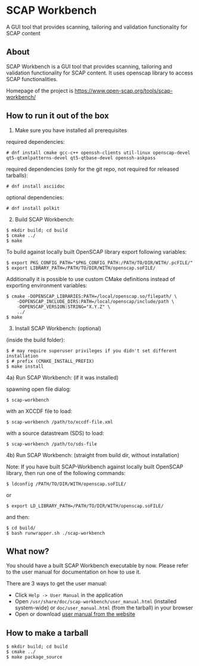 SCAP Workbench
==============

A GUI tool that provides scanning, tailoring and validation functionality for SCAP content

About
-----

SCAP Workbench is a GUI tool that provides scanning, tailoring
and validation functionality for SCAP content. It uses openscap library
to access SCAP functionalities.

Homepage of the project is https://www.open-scap.org/tools/scap-workbench/

How to run it out of the box
----------------------------

1) Make sure you have installed all prerequisites

required dependencies:
```console
# dnf install cmake gcc-c++ openssh-clients util-linux openscap-devel qt5-qtxmlpatterns-devel qt5-qtbase-devel openssh-askpass
```

required dependencies (only for the git repo, not required for released tarballs):
```console
# dnf install asciidoc
```

optional dependencies:
```console
# dnf install polkit
```

2) Build SCAP Workbench:
```console
$ mkdir build; cd build
$ cmake ../
$ make
```
To build against locally built OpenSCAP library export following variables:

```console
$ export PKG_CONFIG_PATH="$PKG_CONFIG_PATH:/PATH/TO/DIR/WITH/.pcFILE/"
$ export LIBRARY_PATH=/PATH/TO/DIR/WITH/openscap.soFILE/
```

Additionally it is possible to use custom CMake definitions instead of exporting environment variables:

```console
$ cmake -DOPENSCAP_LIBRARIES:PATH=/local/openscap.so/filepath/ \
    -DOPENSCAP_INCLUDE_DIRS:PATH=/local/openscap/include/path \
    -DOPENSCAP_VERSION:STRING="X.Y.Z" \
    ../
$ make
```

3) Install SCAP Workbench: (optional)

(inside the build folder):
```console
$ # may require superuser privileges if you didn't set different installation
$ # prefix (CMAKE_INSTALL_PREFIX)
$ make install
```

4a) Run SCAP Workbench: (if it was installed)

spawning open file dialog:
```console
$ scap-workbench
```

with an XCCDF file to load:
```console
$ scap-workbench /path/to/xccdf-file.xml
```

with a source datastream (SDS) to load:
```console
$ scap-workbench /path/to/sds-file
```

4b) Run SCAP Workbench: (straight from build dir, without installation)

Note: If you have built SCAP-Workbench against locally built OpenSCAP library, then run one of the following commands:

```console
$ ldconfig /PATH/TO/DIR/WITH/openscap.soFILE/
```
or
```console
$ export LD_LIBRARY_PATH=/PATH/TO/DIR/WITH/openscap.soFILE/
```

and then:

```console
$ cd build/
$ bash runwrapper.sh ./scap-workbench
```

What now?
---------

You should have a built SCAP Workbench executable by now. Please refer to the user manual for documentation on how to use it.

There are 3 ways to get the user manual:

 * Click `Help -> User Manual` in the application
 * Open `/usr/share/doc/scap-workbench/user_manual.html` (installed system-wide) or `doc/user_manual.html` (from the tarball) in your browser
 * Open or download [user manual from the website](https://static.open-scap.org/scap-workbench-1.1/)

How to make a tarball
---------------------
```console
$ mkdir build; cd build
$ cmake ../
$ make package_source
```
